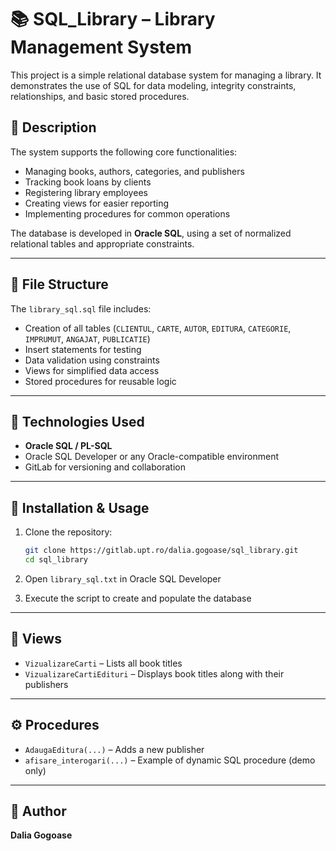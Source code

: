 
# 📚 SQL_Library – Library Management System

This project is a simple relational database system for managing a library. It demonstrates the use of SQL for data modeling, integrity constraints, relationships, and basic stored procedures.

## 📌 Description

The system supports the following core functionalities:
- Managing books, authors, categories, and publishers
- Tracking book loans by clients
- Registering library employees
- Creating views for easier reporting
- Implementing procedures for common operations

The database is developed in **Oracle SQL**, using a set of normalized relational tables and appropriate constraints.

---

## 📂 File Structure

The `library_sql.sql` file includes:
- Creation of all tables (`CLIENTUL`, `CARTE`, `AUTOR`, `EDITURA`, `CATEGORIE`, `IMPRUMUT`, `ANGAJAT`, `PUBLICATIE`)
- Insert statements for testing
- Data validation using constraints
- Views for simplified data access
- Stored procedures for reusable logic

---

## 🧰 Technologies Used

- **Oracle SQL / PL-SQL**
- Oracle SQL Developer or any Oracle-compatible environment
- GitLab for versioning and collaboration

---

## 🔧 Installation & Usage

1. Clone the repository:
   ```bash
   git clone https://gitlab.upt.ro/dalia.gogoase/sql_library.git
   cd sql_library
   ```

2. Open `library_sql.txt` in Oracle SQL Developer

3. Execute the script to create and populate the database

---

## 👀 Views

- `VizualizareCarti` – Lists all book titles
- `VizualizareCartiEdituri` – Displays book titles along with their publishers

---

## ⚙️ Procedures

- `AdaugaEditura(...)` – Adds a new publisher
- `afisare_interogari(...)` – Example of dynamic SQL procedure (demo only)

---

## 👤 Author

**Dalia Gogoase**


